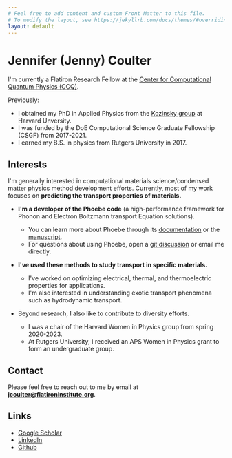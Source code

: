 ```yaml
---
# Feel free to add content and custom Front Matter to this file.
# To modify the layout, see https://jekyllrb.com/docs/themes/#overriding-theme-defaults
layout: default
---
```


# Jennifer (Jenny) Coulter

I'm currently a Flatiron Research Fellow at the [Center for Computational Quantum Physics (CCQ)](https://www.simonsfoundation.org/flatiron/center-for-computational-quantum-physics/).

Previously:
 * I obtained my PhD in Applied Physics from the [Kozinsky group](https://mir.g.harvard.edu/) at Harvard Unversity.
 * I was funded by the DoE Computational Science Graduate Fellowship (CSGF) from 2017-2021.
 * I earned my B.S. in physics from Rutgers University in 2017.

## Interests
I'm generally interested in computational materials science/condensed matter physics method development efforts.
Currently, most of my work focuses on **predicting the transport properties of materials.**

* **I'm a developer of the Phoebe code** (a high-performance framework for Phonon and Electron Boltzmann transport Equation solutions).
  * You can learn more about Phoebe through its [documentation](https://phoebe.readthedocs.io/en/develop/introduction.html) or the [manuscript](https://dx.doi.org/10.1088/2515-7639/ac86f6).
  * For questions about using Phoebe, open a [git discussion](https://github.com/mir-group/phoebe/discussions) or email me directly.  
  
* **I've used these methods to study transport in specific materials.**
  * I've worked on optimizing electrical, thermal, and thermoelectric properties for applications.
  * I'm also interested in understanding exotic transport phenomena such as hydrodynamic transport.

* Beyond research, I also like to contribute to diversity efforts.
  * I was a chair of the Harvard Women in Physics group from spring 2020-2023.
  * At Rutgers University, I received an APS Women in Physics grant to form an undergraduate group.

## Contact
Please feel free to reach out to me by email at **jcoulter@flatironinstitute.org**.

## Links
* [Google Scholar](https://scholar.google.com/citations?hl=en&user=4-QTKr4AAAAJ)
* [LinkedIn](https://www.linkedin.com/in/jenny-coulter-0945b7105/)
* [Github](https://github.com/jcoulter12)

